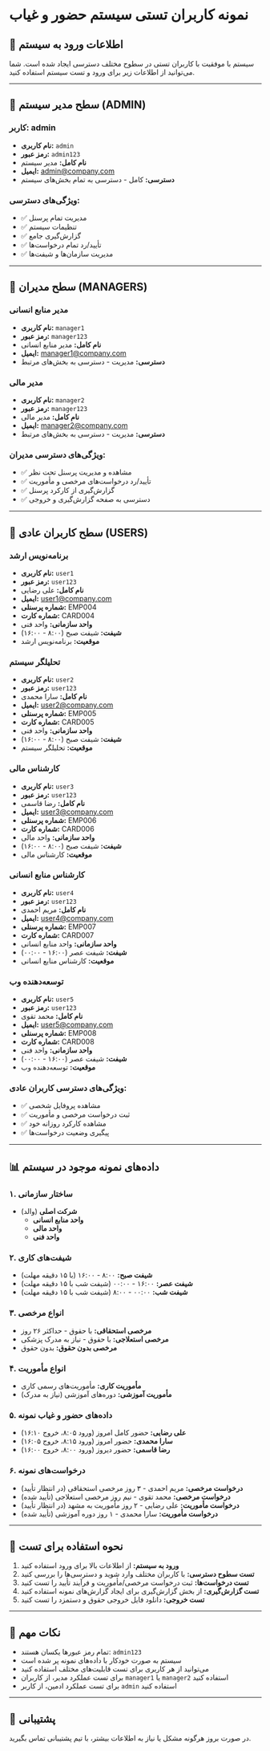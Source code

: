 # نمونه کاربران تستی سیستم حضور و غیاب

## 🌟 اطلاعات ورود به سیستم

سیستم با موفقیت با کاربران تستی در سطوح مختلف دسترسی ایجاد شده است. شما می‌توانید از اطلاعات زیر برای ورود و تست سیستم استفاده کنید.

---

## 👤 سطح مدیر سیستم (ADMIN)

### کاربر: admin
- **نام کاربری:** `admin`
- **رمز عبور:** `admin123`
- **نام کامل:** مدیر سیستم
- **ایمیل:** admin@company.com
- **دسترسی:** کامل - دسترسی به تمام بخش‌های سیستم

### ویژگی‌های دسترسی:
- ✅ مدیریت تمام پرسنل
- ✅ تنظیمات سیستم
- ✅ گزارش‌گیری جامع
- ✅ تأیید/رد تمام درخواست‌ها
- ✅ مدیریت سازمان‌ها و شیفت‌ها

---

## 👤 سطح مدیران (MANAGERS)

### مدیر منابع انسانی
- **نام کاربری:** `manager1`
- **رمز عبور:** `manager123`
- **نام کامل:** مدیر منابع انسانی
- **ایمیل:** manager1@company.com
- **دسترسی:** مدیریت - دسترسی به بخش‌های مرتبط

### مدیر مالی
- **نام کاربری:** `manager2`
- **رمز عبور:** `manager123`
- **نام کامل:** مدیر مالی
- **ایمیل:** manager2@company.com
- **دسترسی:** مدیریت - دسترسی به بخش‌های مرتبط

### ویژگی‌های دسترسی مدیران:
- ✅ مشاهده و مدیریت پرسنل تحت نظر
- ✅ تأیید/رد درخواست‌های مرخصی و مأموریت
- ✅ گزارش‌گیری از کارکرد پرسنل
- ✅ دسترسی به صفحه گزارش‌گیری و خروجی

---

## 👤 سطح کاربران عادی (USERS)

### برنامه‌نویس ارشد
- **نام کاربری:** `user1`
- **رمز عبور:** `user123`
- **نام کامل:** علی رضایی
- **ایمیل:** user1@company.com
- **شماره پرسنلی:** EMP004
- **شماره کارت:** CARD004
- **واحد سازمانی:** واحد فنی
- **شیفت:** شیفت صبح (۸:۰۰ - ۱۶:۰۰)
- **موقعیت:** برنامه‌نویس ارشد

### تحلیلگر سیستم
- **نام کاربری:** `user2`
- **رمز عبور:** `user123`
- **نام کامل:** سارا محمدی
- **ایمیل:** user2@company.com
- **شماره پرسنلی:** EMP005
- **شماره کارت:** CARD005
- **واحد سازمانی:** واحد فنی
- **شیفت:** شیفت صبح (۸:۰۰ - ۱۶:۰۰)
- **موقعیت:** تحلیلگر سیستم

### کارشناس مالی
- **نام کاربری:** `user3`
- **رمز عبور:** `user123`
- **نام کامل:** رضا قاسمی
- **ایمیل:** user3@company.com
- **شماره پرسنلی:** EMP006
- **شماره کارت:** CARD006
- **واحد سازمانی:** واحد مالی
- **شیفت:** شیفت صبح (۸:۰۰ - ۱۶:۰۰)
- **موقعیت:** کارشناس مالی

### کارشناس منابع انسانی
- **نام کاربری:** `user4`
- **رمز عبور:** `user123`
- **نام کامل:** مریم احمدی
- **ایمیل:** user4@company.com
- **شماره پرسنلی:** EMP007
- **شماره کارت:** CARD007
- **واحد سازمانی:** واحد منابع انسانی
- **شیفت:** شیفت عصر (۱۶:۰۰ - ۰۰:۰۰)
- **موقعیت:** کارشناس منابع انسانی

### توسعه‌دهنده وب
- **نام کاربری:** `user5`
- **رمز عبور:** `user123`
- **نام کامل:** محمد تقوی
- **ایمیل:** user5@company.com
- **شماره پرسنلی:** EMP008
- **شماره کارت:** CARD008
- **واحد سازمانی:** واحد فنی
- **شیفت:** شیفت عصر (۱۶:۰۰ - ۰۰:۰۰)
- **موقعیت:** توسعه‌دهنده وب

### ویژگی‌های دسترسی کاربران عادی:
- ✅ مشاهده پروفایل شخصی
- ✅ ثبت درخواست مرخصی و مأموریت
- ✅ مشاهده کارکرد روزانه خود
- ✅ پیگیری وضعیت درخواست‌ها

---

## 📊 داده‌های نمونه موجود در سیستم

### ۱. ساختار سازمانی
- **شرکت اصلی** (والد)
  - **واحد منابع انسانی**
  - **واحد مالی**
  - **واحد فنی**

### ۲. شیفت‌های کاری
- **شیفت صبح:** ۸:۰۰ - ۱۶:۰۰ (با ۱۵ دقیقه مهلت)
- **شیفت عصر:** ۱۶:۰۰ - ۰۰:۰۰ (شیفت شب با ۱۵ دقیقه مهلت)
- **شیفت شب:** ۰۰:۰۰ - ۸:۰۰ (شیفت شب با ۱۵ دقیقه مهلت)

### ۳. انواع مرخصی
- **مرخصی استحقاقی:** با حقوق - حداکثر ۲۶ روز
- **مرخصی استعلاجی:** با حقوق - نیاز به مدرک پزشکی
- **مرخصی بدون حقوق:** بدون حقوق

### ۴. انواع مأموریت
- **مأموریت کاری:** مأموریت‌های رسمی کاری
- **مأموریت آموزشی:** دوره‌های آموزشی (نیاز به مدرک)

### ۵. داده‌های حضور و غیاب نمونه
- **علی رضایی:** حضور کامل امروز (ورود ۸:۰۵، خروج ۱۶:۱۰)
- **سارا محمدی:** حضور امروز (ورود ۸:۱۵، خروج ۱۶:۰۵)
- **رضا قاسمی:** حضور دیروز (ورود ۸:۰۰، خروج ۱۶:۰۰)

### ۶. درخواست‌های نمونه
- **درخواست مرخصی:** مریم احمدی - ۳ روز مرخصی استحقاقی (در انتظار تأیید)
- **درخواست مرخصی:** محمد تقوی - نیم روز مرخصی استعلاجی (تأیید شده)
- **درخواست مأموریت:** علی رضایی - ۲ روز مأموریت به مشهد (در انتظار تأیید)
- **درخواست مأموریت:** سارا محمدی - ۱ روز دوره آموزشی (تأیید شده)

---

## 🚀 نحوه استفاده برای تست

1. **ورود به سیستم:** از اطلاعات بالا برای ورود استفاده کنید
2. **تست سطوح دسترسی:** با کاربران مختلف وارد شوید و دسترسی‌ها را بررسی کنید
3. **تست درخواست‌ها:** ثبت درخواست مرخصی/مأموریت و فرآیند تأیید را تست کنید
4. **تست گزارش‌گیری:** از بخش گزارش‌گیری برای ایجاد گزارش‌های نمونه استفاده کنید
5. **تست خروجی:** دانلود فایل خروجی حقوق و دستمزد را تست کنید

---

## 📝 نکات مهم

- تمام رمز عبورها یکسان هستند: `admin123`
- سیستم به صورت خودکار با داده‌های نمونه پر شده است
- می‌توانید از هر کاربری برای تست قابلیت‌های مختلف استفاده کنید
- برای تست عملکرد مدیر، از کاربران `manager1` یا `manager2` استفاده کنید
- برای تست عملکرد ادمین، از کاربر `admin` استفاده کنید

---

## 🔧 پشتیبانی

در صورت بروز هرگونه مشکل یا نیاز به اطلاعات بیشتر، با تیم پشتیبانی تماس بگیرید.
